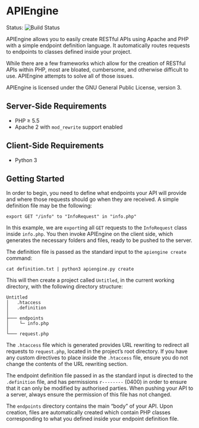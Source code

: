 # APIEngine

Status: ![Build Status](https://travis-ci.org/Senyeah/APIEngine.svg?branch=master)

APIEngine allows you to easily create RESTful APIs using Apache and PHP with a simple endpoint definition language. It automatically routes requests to endpoints to classes defined inside your project.

While there are a few frameworks which allow for the creation of RESTful APIs within PHP, most are bloated, cumbersome, and otherwise difficult to use. APIEngine attempts to solve all of those issues.

APIEngine is licensed under the GNU General Public License, version 3.

## Server-Side Requirements

- PHP ≥ 5.5
- Apache 2 with `mod_rewrite` support enabled

## Client-Side Requirements

- Python 3

## Getting Started

In order to begin, you need to define what endpoints your API will provide and where those requests should go when they are received. A simple definition file may be the following:

```
export GET "/info" to "InfoRequest" in "info.php"
```

In this example, we are `export`ing all `GET` requests to the `InfoRequest` class inside `info.php`. You then invoke APIEngine on the client side, which generates the necessary folders and files, ready to be pushed to the server.

The definition file is passed as the standard input to the `apiengine create` command:

```cat definition.txt | python3 apiengine.py create```

This will then create a project called `Untitled`, in the current working directory, with the following directory structure:

```
Untitled
│	.htaccess
│	.definition
│
├─── endpoints
│	 └─ info.php
│
└─── request.php
```

The `.htaccess` file which is generated provides URL rewriting to redirect all requests to `request.php`, located in the project’s root directory. If you have any custom directives to place inside the `.htaccess` file, ensure you do not change the contents of the URL rewriting section.

The endpoint definition file passed in as the standard input is directed to the `.definition` file, and has permissions `r--------` (0400) in order to ensure that it can only be modified by authorised parties. When pushing your API to a server, always ensure the permission of this file has not changed.

The `endpoints` directory contains the main “body” of your API. Upon creation, files are automatically created which contain PHP classes corresponding to what you defined inside your endpoint definition file.